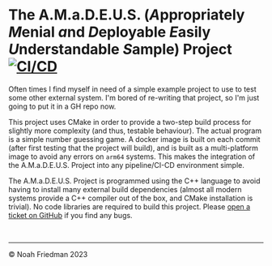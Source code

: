 # The A.M.a.D.E.U.S. (*A*ppropriately *M*enial *a*nd *D*eployable *E*asily *U*nderstandable *S*ample) Project [![CI/CD](https://github.com/noah-friedman/amadeus/actions/workflows/CICD.yml/badge.svg)](https://github.com/noah-friedman/amadeus/actions/workflows/CICD.yml)

Often times I find myself in need of a simple example project to use to test some other external system.
I'm bored of re-writing that project, so I'm just going to put it in a GH repo now.


This project uses CMake in order to provide a two-step build process for slightly more complexity (and thus, testable behaviour).
The actual program is a simple number guessing game. A docker image is built on each commit (after first testing that the project
will build), and is built as a multi-platform image to avoid any errors on `arm64` systems. This makes the integration of the
A.M.a.D.E.U.S. Project into any pipeline/CI-CD environment simple.

The A.M.a.D.E.U.S. Project is programmed using the C++ language to avoid having to install many external build dependencies 
(almost all modern systems provide a C++ compiler out of the box, and CMake installation is trivial). No code libraries
are required to build this project. Please [open a ticket on GitHub](https://github.com/noah-friedman/amadeus/issues/new/choose)
if you find any bugs.

<br />

---
© Noah Friedman 2023

